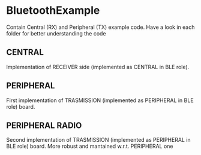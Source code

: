 # BluetoothExample

Contain Central (RX) and Peripheral (TX) example code. Have a look in each folder for better understanding the code

## CENTRAL
Implementation of RECEIVER side (implemented as CENTRAL in BLE role). 

## PERIPHERAL
First implementation of TRASMISSION (implemented as PERIPHERAL in BLE role) board.

## PERIPHERAL RADIO
Second implementation of TRASMISSION (implemented as PERIPHERAL in BLE role) board. More robust and mantained w.r.t. PERIPHERAL one